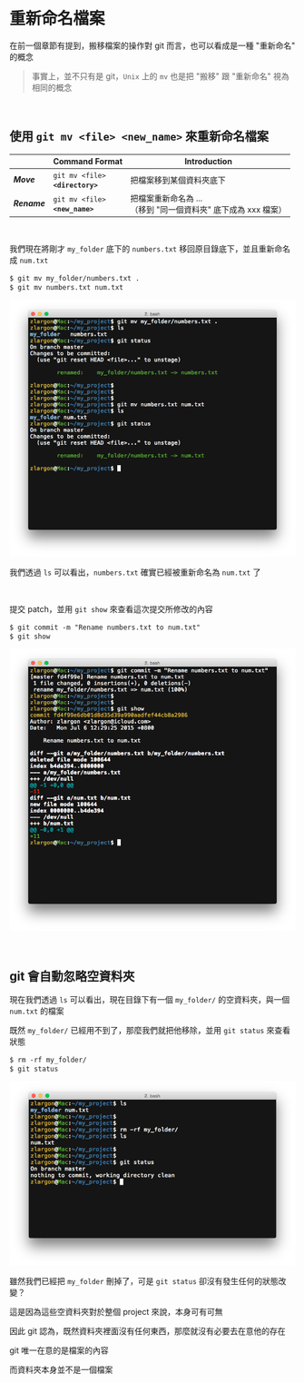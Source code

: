 # 重新命名檔案

在前一個章節有提到，搬移檔案的操作對 git 而言，也可以看成是一種 "重新命名" 的概念

> 事實上，並不只有是 git，`Unix` 上的 `mv` 也是把 "搬移" 跟 "重新命名" 視為相同的概念

<br>

## 使用 `git mv <file> <new_name>` 來重新命名檔案

|  | Command Format | Introduction |
| --- | --- | --- |
| ___Move___ | <code>git mv &lt;file&gt; __&lt;directory&gt;__</code> | 把檔案移到某個資料夾底下 |
| ___Rename___ | <code>git mv &lt;file&gt; __&lt;new_name&gt;__</code> | 把檔案重新命名為 ...<br>（移到 "同一個資料夾" 底下成為 xxx 檔案）|


<br>

我們現在將剛才 `my_folder` 底下的 `numbers.txt` 移回原目錄底下，並且重新命名成 `num.txt`

```
$ git mv my_folder/numbers.txt .
$ git mv numbers.txt num.txt
```

![git move and rename file](/_assets/git_mv_files.png)

我們透過 `ls` 可以看出，`numbers.txt` 確實已經被重新命名為 `num.txt` 了

<br>

提交 patch，並用 `git show` 來查看這次提交所修改的內容

```
$ git commit -m "Rename numbers.txt to num.txt"
$ git show
```

![git commit and git show](/_assets/git_rename+git_show.png)

<br>

## git 會自動忽略空資料夾

現在我們透過 `ls` 可以看出，現在目錄下有一個 `my_folder/` 的空資料夾，與一個 `num.txt` 的檔案

既然 `my_folder/` 已經用不到了，那麼我們就把他移除，並用 `git status` 來查看狀態

```
$ rm -rf my_folder/
$ git status
```

![git ignore empty folder](/_assets/git_ignore_empty_folder.png)

雖然我們已經把 `my_folder` 刪掉了，可是 `git status` 卻沒有發生任何的狀態改變？

這是因為這些空資料夾對於整個 project 來說，本身可有可無

因此 git 認為，既然資料夾裡面沒有任何東西，那麼就沒有必要去在意他的存在

git 唯一在意的是檔案的內容

而資料夾本身並不是一個檔案
